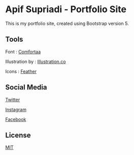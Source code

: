 # Apif Supriadi - Portfolio Site
This is my portfolio site, created using Bootstrap version 5.

## Tools
Font : [Comfortaa](https://fonts.google.com/specimen/Comfortaa?preview.text_type=custom)

Illustration by : [Illustration.co](https://illlustrations.co/)

Icons : [Feather](https://feathericons.com/)

## Social Media
[Twitter](https://twitter.com/pifzzy)

[Instagram](https://instagram.com/pifzzy)

[Facebook](https://facebook.com/apfsprd/)

## License
[MIT](https://choosealicense.com/licenses/mit/)
